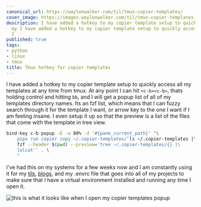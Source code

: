 ```yaml
---
canonical_url: https://waylonwalker.com/til/tmux-copier-templates/
cover_image: https://images.waylonwalker.com/til/tmux-copier-templates.png
description: I have added a hotkey to my copier template setup to quickly access all
  my I have added a hotkey to my copier template setup to quickly access all my I
  I
published: true
tags:
- python
- linux
- tmux
title: Tmux hotkey for copier templates
---
```


I have added a hotkey to my copier template setup to quickly access all my templates at any time from tmux.  At any point I can hit `<c-b><c-b>`, thats holding control and hitting `bb`, and I will get a popup list of all of my templates directory names.  Its an fzf list, which means that I can fuzzy search through it for the template I want, or arrow key to the one I want if I am feeling insane.  I even setup it up so that the preview is a list of the files that come with the template in tree view.

``` bash
bind-key c-b popup -E -w 80% -d '#{pane_current_path}' "\
    pipx run copier copy ~/.copier-templates/`ls ~/.copier-templates |\
    fzf --header $(pwd) --preview='tree ~/.copier-templates/{} |\
    lolcat'` . \
    "
```

I've had this on my systems for a few weeks now and I am constantly using it for my [tils](https://waylonwalker.com/til/), [blogs](https://waylonwalker.com/archive), and my .envrc file that goes into all of my projects to make sure that I have a virtual environment installed and running any time I open it.

![this is what it looks like when I open my copier templates popup](https://images.waylonwalker.com/copier-templates-tmux-popup.png)